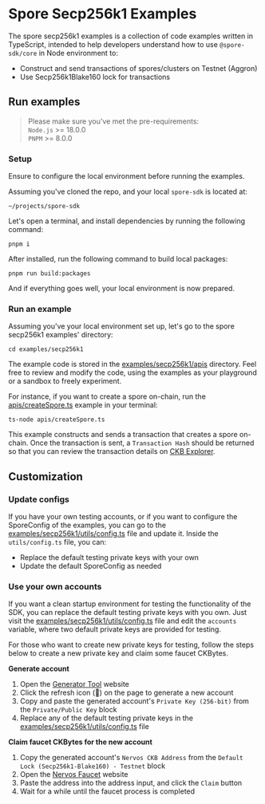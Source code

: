 # Spore Secp256k1 Examples

The spore secp256k1 examples is a collection of code examples written in TypeScript, intended to help developers understand how to use `@spore-sdk/core` in Node environment to:

- Construct and send transactions of spores/clusters on Testnet (Aggron)
- Use Secp256k1Blake160 lock for transactions

## Run examples

> Please make sure you've met the pre-requirements:  
> `Node.js` >= 18.0.0  
> `PNPM` >= 8.0.0  

### Setup

Ensure to configure the local environment before running the examples.

Assuming you've cloned the repo, and your local `spore-sdk` is located at:

```
~/projects/spore-sdk
```

Let's open a terminal, and install dependencies by running the following command:

```shell
pnpm i
```

After installed, run the following command to build local packages:

```shell
pnpm run build:packages
```

And if everything goes well, your local environment is now prepared.

### Run an example

Assuming you've your local environment set up, let's go to the spore secp256k1 examples' directory:

```shell
cd examples/secp256k1
```

The example code is stored in the [examples/secp256k1/apis](./apis) directory. Feel free to review and modify the code, using the examples as your playground or a sandbox to freely experiment.

For instance, if you want to create a spore on-chain, run the [apis/createSpore.ts](./apis/createSpore.ts) example in your terminal:

```shell
ts-node apis/createSpore.ts
```

This example constructs and sends a transaction that creates a spore on-chain. Once the transaction is sent, a `Transaction Hash` should be returned so that you can review the transaction details on [CKB Explorer](https://pudge.explorer.nervos.org/).

## Customization

### Update configs

If you have your own testing accounts, or if you want to configure the SporeConfig of the examples, you can go to the [examples/secp256k1/utils/config.ts](./utils/config.ts) file and update it. Inside the `utils/config.ts` file, you can:

- Replace the default testing private keys with your own
- Update the default SporeConfig as needed

### Use your own accounts

If you want a clean startup environment for testing the functionality of the SDK, you can replace the default testing private keys with you own. Just visit the [examples/secp256k1/utils/config.ts](./utils/config.ts) file and edit the `accounts` variable, where two default private keys are provided for testing.

For those who want to create new private keys for testing, follow the steps below to create a new private key and claim some faucet CKBytes.

**Generate account** 

1. Open the [Generator Tool](https://ckb.tools/generator) website
2. Click the refresh icon (🔄) on the page to generate a new account
3. Copy and paste the generated account's `Private Key (256-bit)` from the `Private/Public Key` block
4. Replace any of the default testing private keys in the [examples/secp256k1/utils/config.ts](./utils/config.ts) file

**Claim faucet CKBytes for the new account**

1. Copy the generated account's `Nervos CKB Address` from the `Default Lock (Secp256k1-Blake160) - Testnet` block
2. Open the [Nervos Faucet](https://faucet.nervos.org/) website
3. Paste the address into the address input, and click the `Claim` button
4. Wait for a while until the faucet process is completed